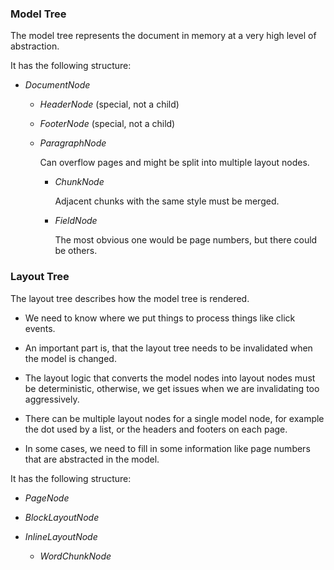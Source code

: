 ### Model Tree

The model tree represents the document in memory at a very high level of abstraction.

It has the following structure:

-   *DocumentNode*

    -   *HeaderNode* (special, not a child)

    -   *FooterNode* (special, not a child)

    -   *ParagraphNode*

        Can overflow pages and might be split into multiple layout nodes.

        -   *ChunkNode*

            Adjacent chunks with the same style must be merged.            

        -   *FieldNode*

            The most obvious one would be page numbers, but there could be others.

### Layout Tree

The layout tree describes how the model tree is rendered.

-   We need to know where we put things to process things like click events.

-   An important part is, that the layout tree needs to be invalidated when the model is changed.

-   The layout logic that converts the model nodes into layout nodes must be deterministic, otherwise, we get issues
    when we are invalidating too aggressively.

-   There can be multiple layout nodes for a single model node, for example the dot used by a list, or the headers and footers on each page.

-   In some cases, we need to fill in some information like page numbers that are abstracted in the model.

It has the following structure:

-   *PageNode*

-   *BlockLayoutNode*

-   *InlineLayoutNode*

    -   *WordChunkNode*
